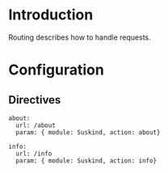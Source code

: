 # Introduction #
Routing describes how to handle requests.
# Configuration #
## Directives ##
```
about:
  url: /about
  param: { module: Suskind, action: about}

info:
  url: /info
  param: { module: Suskind, action: info}
```